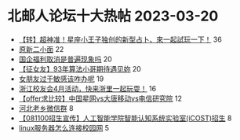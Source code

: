 # 北邮人论坛十大热帖 2023-03-20

- [【转】超神准！星座小王子独创的新型占卜、來一起試玩一下！](https://bbs.byr.cn/article/Constellations/326533) 36
- [原新二小面](https://bbs.byr.cn/article/Picture/3338028) 22
- [国企福利取消是普遍现象吗](https://bbs.byr.cn/article/Talking/6382298) 20
- [【征女友】93年算法小哥期待遇见妳](https://bbs.byr.cn/article/Friends/2037624) 20
- [女朋友过于敏感该咋办呢](https://bbs.byr.cn/article/Feeling/3198550) 19
- [浙江校友会4月活动，快来浙里一起玩耍！](https://bbs.byr.cn/article/Zhejiang/157680) 16
- [【offer求比较】中国星网vs大唐移动vs电信研究院](https://bbs.byr.cn/article/Job/2187102) 12
- [河北老乡微信群](https://bbs.byr.cn/article/Hebei/251431) 8
- [【081100招生宣传】人工智能学院智能认知系统实验室(iCOST)招生](https://bbs.byr.cn/article/AimGraduate/1222682) 8
- [linux服务器怎么连接校园网](https://bbs.byr.cn/article/BUPTNet/108130) 5


